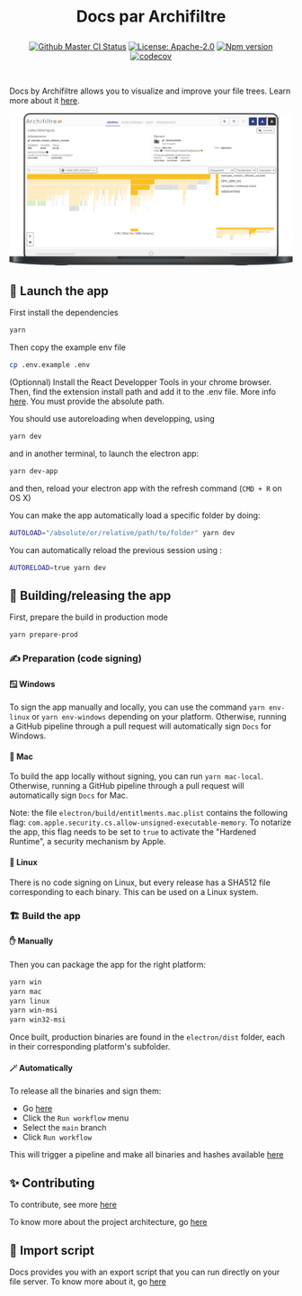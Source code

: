 <h1 align="center">
  <p align="center">Docs par Archifiltre</p>
</h1>

<p align="center">
  <a href="https://github.com/SocialGouv/archifiltre-docs/actions/"><img src="https://github.com/SocialGouv/archifiltre-docs/workflows/CI/badge.svg" alt="Github Master CI Status"></a>
  <a href="https://opensource.org/licenses/Apache-2.0"><img src="https://img.shields.io/badge/License-Apache--2.0-yellow.svg" alt="License: Apache-2.0"></a>
  <a href="https://img.shields.io/github/v/release/SocialGouv/archifiltre-docs"><img src="https://img.shields.io/github/v/release/SocialGouv/archifiltre-docs" alt="Npm version"></a>
  <a href="https://codecov.io/gh/SocialGouv/archifiltre-docs"><img src="https://codecov.io/gh/SocialGouv/archifiltre-docs/branch/main/graph/badge.svg" alt="codecov"></a>
</p>

<br>

Docs by Archifiltre allows you to visualize and improve your file trees. Learn more about it [here](https://archifiltre.fabrique.social.gouv.fr/).

![Presentation](docs/presentation.png)

## 🚀 Launch the app

First install the dependencies

```bash
yarn
```

Then copy the example env file

```bash
cp .env.example .env
```

(Optionnal) Install the React Developper Tools in your chrome browser. Then, find the extension install path and add it to the .env file. More info [here](https://electronjs.org/docs/tutorial/devtools-extension). You must provide the absolute path.


You should use autoreloading when developping, using

```bash
yarn dev
```

and in another terminal, to launch the electron app:

```bash
yarn dev-app
```

and then, reload your electron app with the refresh command (`CMD + R` on OS X)

You can make the app automatically load a specific folder by doing:

```bash
AUTOLOAD="/absolute/or/relative/path/to/folder" yarn dev
```

You can automatically reload the previous session using :

```bash
AUTORELOAD=true yarn dev
```

## 🔨 Building/releasing the app

First, prepare the build in production mode

```bash
yarn prepare-prod
```

### ✍️ Preparation (code signing)

#### 🪟 Windows

To sign the app manually and locally, you can use the command `yarn env-linux` or `yarn env-windows` depending on your platform.
Otherwise, running a GitHub pipeline through a pull request will automatically sign `Docs` for Windows.

#### 🍎 Mac

To build the app locally without signing, you can run `yarn mac-local`.
Otherwise, running a GitHub pipeline through a pull request will automatically sign `Docs` for Mac.

Note: the file `electron/build/entitlments.mac.plist` contains the following flag: `com.apple.security.cs.allow-unsigned-executable-memory`. 
To notarize the app, this flag needs to be set to `true` to activate the "Hardened Runtime", a security mechanism by Apple.

#### 🐧 Linux

There is no code signing on Linux, but every release has a SHA512 file corresponding to each binary. This can be used on a Linux system.

### 🏗️ Build the app

#### ✋ Manually

Then you can package the app for the right platform:

```bash
yarn win
yarn mac
yarn linux
yarn win-msi
yarn win32-msi
```

Once built, production binaries are found in the `electron/dist` folder, each in their corresponding platform's subfolder.

#### 🪄 Automatically

To release all the binaries and sign them:
- Go [here](https://github.com/SocialGouv/archifiltre-docs/actions/workflows/ci.yml) 
- Click the `Run workflow` menu
- Select the `main` branch
- Click `Run workflow`

This will trigger a pipeline and make all binaries and hashes available [here](https://github.com/SocialGouv/archifiltre-docs/releases)

## ✨ Contributing

To contribute, see more [here](https://github.com/SocialGouv/archifiltre-docs/blob/main/CONTRIBUTING.md)

To know more about the project architecture, go [here](https://github.com/SocialGouv/archifiltre-docs/blob/main/docs/README.md)

## 📝 Import script

Docs provides you with an export script that you can run directly on your file server. To know more about it, go [here](https://github.com/SocialGouv/archifiltre-docs/blob/main/scripts/README.md)
